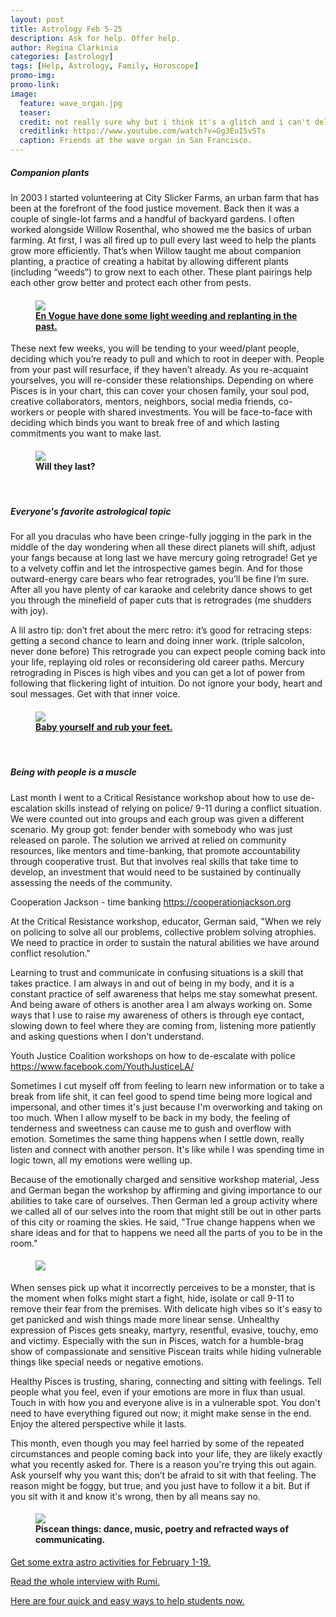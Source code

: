 ```yaml
---
layout: post
title: Astrology Feb 5-25
description: Ask for help. Offer help.
author: Regina Clarkinia
categories: [astrology]
tags: [Help, Astrology, Family, Horoscope]
promo-img:
promo-link:
image:
  feature: wave_organ.jpg
  teaser:
  credit: not really sure why but i think it's a glitch and i can't delete this with the forwd slash or all hell breaks loose so i leave this here ya know/.
  creditlink: https://www.youtube.com/watch?v=Gg3EuI5vSTs
  caption: Friends at the wave organ in San Francisco.
---
```

<h5>Companion plants</h5>
In 2003 I started volunteering at City Slicker Farms, an urban farm that has been at the forefront of the food justice movement. Back then it was a couple of single-lot farms and a handful of backyard gardens. I often worked alongside Willow Rosenthal, who showed me the basics of urban farming. At first, I was all fired up to pull every last weed to help the plants grow more efficiently. That’s when Willow taught me about companion planting, a practice of creating a habitat by allowing different plants (including “weeds”) to grow next to each other. These plant pairings help each other grow better and protect each other from pests.

<figure>
<h4>
<a href="https://www.youtube.com/watch?v=liT8cILFAV4"><img src="https://www.queerauntie.com/assets/img/envogue_dance.jpg">
<figcaption>
En Vogue have done some light weeding and replanting in the past.
</figcaption>
</a>
</h4>
</figure>

These next few weeks, you will be tending to your weed/plant people, deciding which you’re ready to pull and which to root in deeper with. People from your past will resurface, if they haven’t already. As you re-acquaint yourselves, you will re-consider these relationships. Depending on where Pisces is in your chart, this can cover your chosen family, your soul pod, creative collaborators, mentors, neighbors, social media friends, co-workers or people with shared investments. You will be face-to-face with deciding which binds you want to break free of and which lasting commitments you want to make last.

<figure>
<h4>
<img src="https://www.queerauntie.com/assets/img/car_smoker.jpg">
<figcaption>
Will they last?
</figcaption>
</h4>
</figure>
<br>

<h5>Everyone's favorite astrological topic</h5>
For all you draculas who have been cringe-fully jogging in the park in the middle of the day wondering when all these direct planets will shift, adjust your fangs because at long last we have mercury going retrograde! Get ye to a velvety coffin and let the introspective games begin. And for those outward-energy care bears who fear retrogrades, you’ll be fine I’m sure. After all you have plenty of car karaoke and celebrity dance shows to get you through the minefield of paper cuts that is retrogrades (me shudders with joy).

A lil astro tip: don’t fret about the merc retro: it’s good for retracing steps: getting a second chance to learn and doing inner work. (triple salcolon, never done before) This retrograde you can expect people coming back into your life, replaying old roles or reconsidering old career paths. Mercury retrograding in Pisces is high vibes and you can get a lot of power from following that flickering light of intuition. Do not ignore your body, heart and soul messages. Get with that inner voice.

<figure>
<h4>
<a href="https://www.queerauntie.com/assets/img/rainbow_reflex.jpeg"><img src="https://www.queerauntie.com/assets/img/baby_foot.jpg">
<figcaption>
Baby yourself and rub your feet.
</figcaption>
</a>
</h4>
</figure>
<br>

<h5>Being with people is a muscle</h5>
Last month I went to a Critical Resistance workshop about how to use de-escalation skills instead of relying on police/ 9-11 during a conflict situation. We were counted out into groups and each group was given a different scenario. My group got: fender bender with somebody who was just released on parole. The solution we arrived at relied on community resources, like mentors and time-banking, that promote accountability through cooperative trust. But that involves real skills that take time to develop, an investment that would need to be sustained by continually assessing the needs of the community.

Cooperation Jackson - time banking
https://cooperationjackson.org

At the Critical Resistance workshop, educator, German said, "When we rely on policing to solve all our problems, collective problem solving atrophies. We need to practice in order to sustain the natural abilities we have around conflict resolution."

Learning to trust and communicate in confusing situations is a skill that takes practice. I am always in and out of being in my body, and it is a constant practice of self awareness that helps me stay somewhat present. And being aware of others is another area I am always working on. Some ways that I use to raise my awareness of others is through eye contact, slowing down to feel where they are coming from, listening more patiently and asking questions when I don't understand.

Youth Justice Coalition workshops on how to de-escalate with police
https://www.facebook.com/YouthJusticeLA/

Sometimes I cut myself off from feeling to learn new information or to take a break from life shit, it can feel good to spend time being more logical and impersonal, and other times it's just because I'm overworking and taking on too much. When I allow myself to be back in my body, the feeling of tenderness and sweetness can cause me to gush and overflow with emotion. Sometimes the same thing happens when I settle down, really listen and connect with another person. It's like while I was spending time in logic town, all my emotions were welling up.

Because of the emotionally charged and sensitive workshop material, Jess and German began the workshop by affirming and giving importance to our abilities to take care of ourselves. Then German led a group activity where we called all of our selves into the room that might still be out in other parts of this city or roaming the skies. He said, "True change happens when we share ideas and for that to happens we need all the parts of you to be in the room."

<figure>
<h4>
<img src="https://www.queerauntie.com/assets/img/eighties_neighborkids.jpg">
<figcaption>

</figcaption>
</h4>
</figure>

When senses pick up what it incorrectly perceives to be a monster, that is the moment when folks might start a fight, hide, isolate or call 9-11 to remove their fear from the premises. With delicate high vibes so it's easy to get panicked and wish things made more linear sense. Unhealthy expression of Pisces gets sneaky, martyry, resentful, evasive, touchy, emo and victimy. Especially with the sun in Pisces, watch for a humble-brag show of compassionate and sensitive Piscean traits while hiding vulnerable things like special needs or negative emotions.

Healthy Pisces is trusting, sharing, connecting and sitting with feelings. Tell people what you feel, even if your emotions are more in flux than usual. Touch in with how you and everyone alive is in a vulnerable spot. You don't need to have everything figured out now; it might make sense in the end. Enjoy the altered perspective while it lasts.

This month, even though you may feel harried by some of the repeated circumstances and people coming back into your life, they are likely exactly what you recently asked for. There is a reason you're trying this out again. Ask yourself why you want this; don’t be afraid to sit with that feeling. The reason might be foggy, but true, and you just have to follow it a bit. But if you sit with it and know it's wrong, then by all means say no.

<figure>
<h4>
<img src="https://www.queerauntie.com/assets/img/moms_feet.jpg">
<figcaption>
Piscean things: dance, music, poetry and refracted ways of communicating.
</figcaption>
</h4>
</figure>



<a href="https://www.queerauntie.com/astrology/astrology-extra">Get some extra astro activities for February 1-19.</a>

<a href="https://www.queerauntie.com/education/rumi">Read the whole interview with Rumi.</a>

<a href="https://www.queerauntie.com/education/student-help">Here are four quick and easy ways to help students now.</a>
